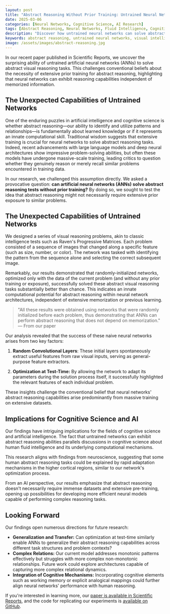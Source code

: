 ```yaml
---
layout: post
title: "Abstract Reasoning Without Prior Training: Untrained Neural Networks Solve Visual Intelligence Tests"
date: 2025-03-06
categories: [Neural Networks, Cognitive Science, AI Research]
tags: [Abstract Reasoning, Neural Networks, Fluid Intelligence, Cognitive Science]
description: "Discover how untrained neural networks can solve abstract visual reasoning tasks without prior training, challenging conventional AI wisdom and revealing insights about memorization-independent reasoning."
keywords: abstract reasoning, untrained neural networks, visual intelligence tests, fluid intelligence, memorization-independent reasoning, cognitive science
image: /assets/images/abstract-reasoning.jpg
---
```


In our recent paper published in Scientific Reports, we uncover the surprising ability of untrained artificial neural networks (ANNs) to solve abstract visual reasoning tasks. This challenges conventional beliefs about the necessity of extensive prior training for abstract reasoning, highlighting that neural networks can exhibit reasoning capabilities independent of memorized information.

## The Unexpected Capabilities of Untrained Networks

One of the enduring puzzles in artificial intelligence and cognitive science is whether abstract reasoning—our ability to identify and utilize patterns and relationships—is fundamentally about learned knowledge or if it represents an innate computational skill. Traditional wisdom suggests that extensive training is crucial for neural networks to solve abstract reasoning tasks. Indeed, recent advancements with large language models and deep neural architectures show impressive problem-solving abilities, but often these models have undergone massive-scale training, leading critics to question whether they genuinely reason or merely recall similar problems encountered in training data.

In our research, we challenged this assumption directly. We asked a provocative question: **can artificial neural networks (ANNs) solve abstract reasoning tests without prior training?** By doing so, we sought to test the idea that abstract reasoning might not necessarily require extensive prior exposure to similar problems.

## The Unexpected Capabilities of Untrained Networks

We designed a series of visual reasoning problems, akin to classic intelligence tests such as Raven's Progressive Matrices. Each problem consisted of a sequence of images that changed along a specific feature (such as size, number, or color). The network was tasked with identifying the pattern from the sequence alone and selecting the correct subsequent image.

Remarkably, our results demonstrated that randomly-initialized networks, optimized only with the data of the current problem (and without any prior training or exposure), successfully solved these abstract visual reasoning tasks substantially better than chance. This indicates an innate computational potential for abstract reasoning within neural network architectures, independent of extensive memorization or previous learning.

> "All these results were obtained using networks that were randomly initialized before each problem, thus demonstrating that ANNs can perform abstract reasoning that does not depend on memorization." — From our paper

Our analysis revealed that the success of these naive neural networks arises from two key factors:

1. **Random Convolutional Layers**: These initial layers spontaneously extract useful features from raw visual inputs, serving as general-purpose feature extractors.

2. **Optimization at Test-Time:** By allowing the network to adapt its parameters during the solution process itself, it successfully highlighted the relevant features of each individual problem.

These insights challenge the conventional belief that neural networks' abstract reasoning capabilities arise predominantly from massive training on extensive datasets.

## Implications for Cognitive Science and AI

Our findings have intriguing implications for the fields of cognitive science and artificial intelligence. The fact that untrained networks can exhibit abstract reasoning abilities parallels discussions in cognitive science about human fluid intelligence and its underlying computational mechanisms. 

This research aligns with findings from neuroscience, suggesting that some human abstract reasoning tasks could be explained by rapid adaptation mechanisms in the higher cortical regions, similar to our network's optimization process.

From an AI perspective, our results emphasize that abstract reasoning doesn't necessarily require immense datasets and extensive pre-training, opening up possibilities for developing more efficient neural models capable of performing complex reasoning tasks.

## Looking Forward

Our findings open numerous directions for future research:

- **Generalization and Transfer:** Can optimization at test-time similarly enable ANNs to generalize their abstract reasoning capabilities across different task structures and problem contexts?
- **Complex Relations:** Our current model addresses monotonic patterns effectively but struggles with more complex non-monotonic relationships. Future work could explore architectures capable of capturing more complex relational dynamics.
- **Integration of Cognitive Mechanisms:** Incorporating cognitive elements such as working memory or explicit analogical mappings could further align neural networks' performance with human reasoning.

If you're interested in learning more, our [paper is available in Scientific Reports](https://www.nature.com/articles/s41598-024-78530-z), and the code for replicating our experiments is [available on GitHub](https://github.com/Tomer-Barak/learning-independent_abstract_reasoning).